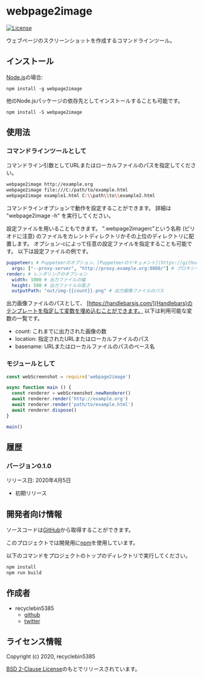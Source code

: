 # webpage2image

[![License](https://img.shields.io/badge/License-BSD%202--Clause-blue.svg)](https://opensource.org/licenses/BSD-2-Clause)

ウェブページのスクリーンショットを作成するコマンドラインツール。

## インストール

[Node.js](http://nodejs.org)の場合:

    npm install -g webpage2image

他のNode.jsパッケージの依存先としてインストールすることも可能です。

    npm install -S webpage2image

## 使用法

### コマンドラインツールとして

コマンドライン引数としてURLまたはローカルファイルのパスを指定してください。

```sh
webpage2image http://example.org
webpage2image file:///C:/path/to/example.html
webpage2image example1.html C:\\path\\to\\example2.html
```

コマンドラインオプションで動作を設定することができます。
詳細は "webpage2image -h" を実行してください。

設定ファイルを用いることもできます。
".webpage2imagerc"という名称 (ピリオドに注意) のファイルをカレントディレクトリかその上位のディレクトリに配置します。
オプション-cによって任意の設定ファイルを指定することも可能です。
以下は設定ファイルの例です。

```yaml
puppeteer: # Puppeteerのオプション、[Puppeteerのドキュメント](https://github.com/GoogleChrome/puppeteer/blob/master/docs/api.md#puppeteerlaunchoptions)を参照
  args: ["--proxy-server", "http://proxy.example.org:8080/"] # プロキシサーバを指定する
render: # レンダリングのオプション
  width: 1000 # 出力ファイルの幅
  height: 500 # 出力ファイルの高さ
  outputPath: "out/img-{{count}}.png" # 出力画像ファイルのパス
```

出力画像ファイルのパスとして、
[https://handlebarsjs.com/](Handlebars)のテンプレートを指定して変数を埋め込むことができます。
以下は利用可能な変数の一覧です。

- count: これまでに出力された画像の数
- location: 指定されたURLまたはローカルファイルのパス
- basename: URLまたはローカルファイルのパスのベース名

### モジュールとして

```javascript
const webScreenshot = require('webpage2image')

async function main () {
  const renderer = webScreenshot.newRenderer()
  await renderer.render('http://example.org')
  await renderer.render('path/to/example.html')
  await renderer.dispose()
}

main()
```

## 履歴

### バージョン0.1.0

リリース日: 2020年4月5日

- 初期リリース

## 開発者向け情報

ソースコードは[GitHub](https://github.com/recyclebin5385/webpage2image)から取得することができます。

このプロジェクトでは開発用に[npm](https://www.npmjs.com/)を使用しています。

以下のコマンドをプロジェクトのトップのディレクトリで実行してください。

```sh
npm install
npm run build
```

## 作成者

- recyclebin5385
  - [github](https://github.com/recyclebin5385)
  - [twitter](https://twitter.com/recyclebin5385)

## ライセンス情報

Copyright (c) 2020, recyclebin5385

[BSD 2-Clause License](LICENSE.txt)のもとでリリースされています。
